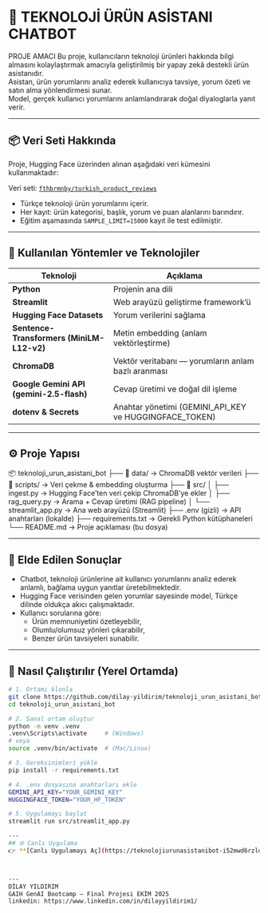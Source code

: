 # 🤖 TEKNOLOJİ ÜRÜN ASİSTANI CHATBOT

PROJE AMACI
Bu proje, kullanıcıların teknoloji ürünleri hakkında bilgi almasını kolaylaştırmak amacıyla geliştirilmiş bir yapay zekâ destekli ürün asistanıdır.  
Asistan, ürün yorumlarını analiz ederek kullanıcıya tavsiye, yorum özeti ve satın alma yönlendirmesi sunar.  
Model, gerçek kullanıcı yorumlarını anlamlandırarak doğal diyaloglarla yanıt verir.

---

## 📦 Veri Seti Hakkında
Proje, Hugging Face üzerinden alınan aşağıdaki veri kümesini kullanmaktadır:

Veri seti: [`fthbrmnby/turkish_product_reviews`](https://huggingface.co/datasets/fthbrmnby/turkish_product_reviews)  
- Türkçe teknoloji ürün yorumlarını içerir.  
- Her kayıt: ürün kategorisi, başlık, yorum ve puan alanlarını barındırır.  
- Eğitim aşamasında `SAMPLE_LIMIT=15000` kayıt ile test edilmiştir.

---

## 🧠 Kullanılan Yöntemler ve Teknolojiler

| Teknoloji | Açıklama |
|------------|-----------|
| **Python** | Projenin ana dili |
| **Streamlit** | Web arayüzü geliştirme framework’ü |
| **Hugging Face Datasets** | Yorum verilerini sağlama |
| **Sentence-Transformers (MiniLM-L12-v2)** | Metin embedding (anlam vektörleştirme) |
| **ChromaDB** | Vektör veritabanı — yorumların anlam bazlı aranması |
| **Google Gemini API (gemini-2.5-flash)** | Cevap üretimi ve doğal dil işleme |
| **dotenv & Secrets** | Anahtar yönetimi (GEMINI_API_KEY ve HUGGINGFACE_TOKEN) |

---

## ⚙️ Proje Yapısı
📦 teknoloji_urun_asistani_bot
├── 📁 data/ → ChromaDB vektör verileri
├── 📁 scripts/ → Veri çekme & embedding oluşturma
├── 📁 src/
│ ├── ingest.py → Hugging Face’ten veri çekip ChromaDB’ye ekler
│ ├── rag_query.py → Arama + Cevap üretimi (RAG pipeline)
│ └── streamlit_app.py → Ana web arayüzü (Streamlit)
├── .env (gizli) → API anahtarları (lokalde)
├── requirements.txt → Gerekli Python kütüphaneleri
└── README.md → Proje açıklaması (bu dosya)


---

## 🚀 Elde Edilen Sonuçlar
- Chatbot, teknoloji ürünlerine ait kullanıcı yorumlarını analiz ederek anlamlı, bağlama uygun yanıtlar üretebilmektedir.  
- Hugging Face verisinden gelen yorumlar sayesinde model, Türkçe dilinde oldukça akıcı çalışmaktadır.  
- Kullanıcı sorularına göre:  
  - Ürün memnuniyetini özetleyebilir,  
  - Olumlu/olumsuz yönleri çıkarabilir,  
  - Benzer ürün tavsiyeleri sunabilir.

---

## 🔧 Nasıl Çalıştırılır (Yerel Ortamda)

```bash
# 1. Ortamı klonla
git clone https://github.com/dilay-yildirim/teknoloji_urun_asistani_bot.git
cd teknoloji_urun_asistani_bot

# 2. Sanal ortam oluştur
python -m venv .venv
.venv\Scripts\activate     # (Windows)
# veya
source .venv/bin/activate  # (Mac/Linux)

# 3. Gereksinimleri yükle
pip install -r requirements.txt

# 4. .env dosyasına anahtarları ekle
GEMINI_API_KEY="YOUR_GEMINI_KEY"
HUGGINGFACE_TOKEN="YOUR_HF_TOKEN"

# 5. Uygulamayı başlat
streamlit run src/streamlit_app.py

---
## 🌐 Canlı Uygulama
👉 **[Canlı Uygulamayı Aç](https://teknolojiurunasistanibot-i52mwd6rzlduxnnwa6zbd9.streamlit.app/)** 🚀



---
DİLAY YILDIRIM 
GAIH GenAI Bootcamp — Final Projesi EKİM 2025
linkedin: https://www.linkedin.com/in/dilayyildirim1/